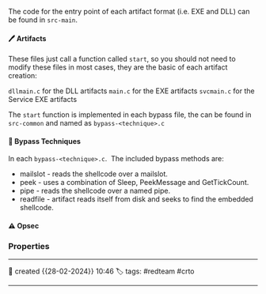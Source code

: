 
The code for the entry point of each artifact format (i.e. EXE and DLL) can be found in `src-main`.

#### 🖊️ Artifacts

These files just call a function called `start`, so you should not need to modify these files in most cases, they are the basic of each artifact creation:

`dllmain.c` for the DLL artifacts
`main.c` for the EXE artifacts
`svcmain.c` for the Service EXE artifacts

The `start` function is implemented in each bypass file, the can be found in `src-common` and named as `bypass-<technique>.c`

#### 📔 Bypass Techniques

In each `bypass-<technique>.c`.  The included bypass methods are:

- mailslot - reads the shellcode over a mailslot.
- peek - uses a combination of Sleep, PeekMessage and GetTickCount.
- pipe - reads the shellcode over a named pipe.
- readfile - artifact reads itself from disk and seeks to find the embedded shellcode.


#### ⚠ Opsec




### Properties
---
📆 created   {{28-02-2024}} 10:46
🏷️ tags: #redteam #crto 

---

